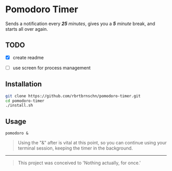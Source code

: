 # Pomodoro Timer
Sends a notification every ***25** minutes*, gives you a ***5** minute* break, and starts all over again.
## TODO

* [X] create readme

* [ ] use screen for process management

## Installation
```bash
git clone https://github.com/rbrtbrnschn/pomodoro-timer.git
cd pomodoro-timer
./install.sh
```

## Usage
```
pomodoro &
```

> Using the "&" after is vital at this point, so you can continue using your terminal session, keeping the timer in the background.

<hr/> 

> This project was conceived to 'Nothing actually, for once.'

